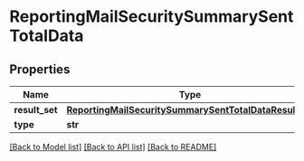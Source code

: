 # ReportingMailSecuritySummarySentTotalData

## Properties
Name | Type | Description | Notes
------------ | ------------- | ------------- | -------------
**result_set** | [**ReportingMailSecuritySummarySentTotalDataResultSet**](ReportingMailSecuritySummarySentTotalDataResultSet.md) |  | [optional] 
**type** | **str** |  | [optional] 

[[Back to Model list]](../README.md#documentation-for-models) [[Back to API list]](../README.md#documentation-for-api-endpoints) [[Back to README]](../README.md)

